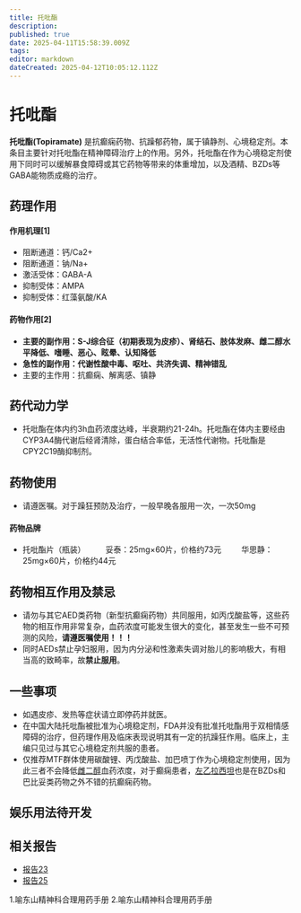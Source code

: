 ```yaml
---
title: 托吡酯
description: 
published: true
date: 2025-04-11T15:58:39.009Z
tags: 
editor: markdown
dateCreated: 2025-04-12T10:05:12.112Z
---
```


# 托吡酯
**托吡酯(Topiramate)** 是抗癫痫药物、抗躁郁药物，属于镇静剂、心境稳定剂。本条目主要针对托吡酯在精神障碍治疗上的作用。另外，托吡酯在作为心境稳定剂使用下同时可以缓解暴食障碍或其它药物等带来的体重增加，以及酒精、BZDs等GABA能物质成瘾的治疗。

## 药理作用
#### 作用机理[1]
- 阻断通道：钙/Ca2+
- 阻断通道：钠/Na+
- 激活受体：GABA-A
- 抑制受体：AMPA
- 抑制受体：红藻氨酸/KA
　　
#### 药物作用[2]
- **主要的副作用：S-J综合征（初期表现为皮疹）、肾结石、肢体发麻、雌二醇水平降低、嗜睡、恶心、眩晕、认知降低**
- **急性的副作用：代谢性酸中毒、呕吐、共济失调、精神错乱**
- 主要的主作用：抗癫痫、解离感、镇静

## 药代动力学
- 托吡酯在体内约3h血药浓度达峰，半衰期约21-24h。托吡酯在体内主要经由CYP3A4酶代谢后经肾清除，蛋白结合率低，无活性代谢物。托吡酯是CPY2C19酶抑制剂。

## 药物使用
- 请遵医嘱。对于躁狂预防及治疗，一般早晚各服用一次，一次50mg
#### 药物品牌
- 托吡酯片（瓶装）
　　  妥泰：25mg×60片，价格约73元
　　  华思静：25mg×60片，价格约44元

## 药物相互作用及禁忌
- 请勿与其它AED类药物（新型抗癫痫药物）共同服用，如丙戊酸盐等，这些药物的相互作用非常复杂，血药浓度可能发生很大的变化，甚至发生一些不可预测的风险，**请遵医嘱使用！！！**
- 同时AEDs禁止孕妇服用，因为内分泌和性激素失调对胎儿的影响极大，有相当高的致畸率，故**禁止服用**。

## 一些事项
- 如遇皮疹、发热等症状请立即停药并就医。
- 在中国大陆托吡酯被批准为心境稳定剂，FDA并没有批准托吡酯用于双相情感障碍的治疗，但药理作用及临床表现说明其有一定的抗躁狂作用。临床上，主编只见过与其它心境稳定剂共服的患者。
- 仅推荐MTF群体使用碳酸锂、丙戊酸盐、加巴喷丁作为心境稳定剂使用，因为此三者不会降低[雌二醇](/drugs/雌二醇.md)血药浓度，对于癫痫患者，[左乙拉西坦](/drugs/左乙拉西坦.md)也是在BZDs和巴比妥类药物之外不错的抗癫痫药物。

## 娱乐用法待开发

## 相关报告
- [报告23](/report/RP023/)
- [报告25](/report/RP025/)

1.喻东山精神科合理用药手册
2.喻东山精神科合理用药手册

